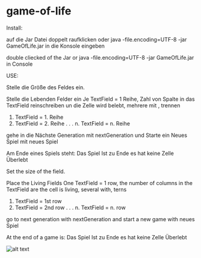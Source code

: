 # game-of-life
Install:

auf die Jar Datei doppelt raufklicken oder java -file.encoding=UTF-8 -jar GameOfLife.jar in die Konsole eingeben

double cliecked of the Jar or java -file.encoding=UTF-8 -jar GameOfLife.jar in Console

USE:

Stelle die Größe des Feldes ein.

Stelle die Lebenden Felder ein Je TextField = 1 Reihe, Zahl von Spalte in das TextField reinschreiben un die Zelle wird belebt, mehrere mit , trennen

1. TextField = 1. Reihe
2. TextField = 2. Reihe
.
.
.
n. TextField = n. Reihe

gehe in die Nächste Generation mit nextGeneration und Starte ein Neues Spiel mit neues Spiel

Am Ende eines Spiels steht: Das Spiel Ist zu Ende es hat keine Zelle Überlebt

Set the size of the field.

Place the Living Fields One TextField = 1 row, the number of columns in the TextField are the cell is living, several with, terns

1. TextField = 1st row
2. TextField = 2nd row
.
.
.
n. TextField = n. row

go to next generation with nextGeneration and start a new game with neues Spiel

At the end of a game is: Das Spiel Ist zu Ende es hat keine Zelle Überlebt


![alt text](https://ewnpna-bn1305.files.1drv.com/y4mE8XWcaDYhCRaDdRNa38kUa-YNkUGtianAMSnkT_ZCIYbX7-rnPXt9mLeUUOmpQvG-AEIGVSfeHhRC1Y5UhPAxLpEmw_Iq5C6nfR5yusm8uqKSaEPjlKEKRhXx0vZCNBxtC5UywjjpaZfO7G1mRbll--WYoM0Obe80LM-C6h-jAu1fc0x3eH-ZH1xspY2ryaNeIQTW2riCCzwh9jhlA2O7Q?width=511&height=260&cropmode=none)
